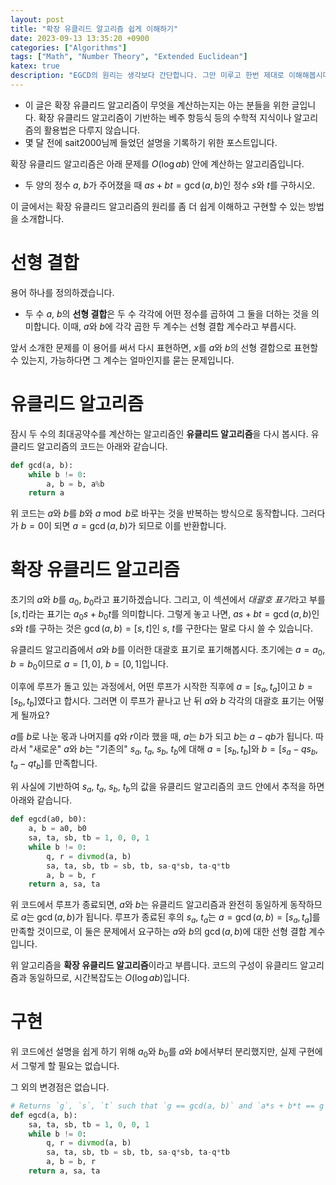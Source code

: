 ```yaml
---
layout: post
title: "확장 유클리드 알고리즘 쉽게 이해하기"
date: 2023-09-13 13:35:20 +0900
categories: ["Algorithms"]
tags: ["Math", "Number Theory", "Extended Euclidean"]
katex: true
description: "EGCD의 원리는 생각보다 간단합니다. 그만 미루고 한번 제대로 이해해봅시다."
---
```


* 이 글은 확장 유클리드 알고리즘이 무엇을 계산하는지는 아는 분들을 위한 글입니다. 확장 유클리드 알고리즘이 기반하는 베주 항등식 등의 수학적 지식이나 알고리즘의 활용법은 다루지 않습니다.
* 몇 달 전에 sait2000님께 들었던 설명을 기록하기 위한 포스트입니다.

확장 유클리드 알고리즘은 아래 문제를 $O(\log{ab})$ 안에 계산하는 알고리즘입니다.
- 두 양의 정수 $a$, $b$가 주어졌을 때 $as+bt = \gcd{(a, b)}$인 정수 $s$와 $t$를 구하시오.

이 글에서는 확장 유클리드 알고리즘의 원리를 좀 더 쉽게 이해하고 구현할 수 있는 방법을 소개합니다.


# 선형 결합
용어 하나를 정의하겠습니다.
- 두 수 $a$, $b$의 **선형 결합**은 두 수 각각에 어떤 정수를 곱하여 그 둘을 더하는 것을 의미합니다. 이때, $a$와 $b$에 각각 곱한 두 계수는 선형 결합 계수라고 부릅시다.

앞서 소개한 문제를 이 용어를 써서 다시 표현하면, $x$를 $a$와 $b$의 선형 결합으로 표현할 수 있는지, 가능하다면 그 계수는 얼마인지를 묻는 문제입니다.


# 유클리드 알고리즘
잠시 두 수의 최대공약수를 계산하는 알고리즘인 **유클리드 알고리즘**을 다시 봅시다. 유클리드 알고리즘의 코드는 아래와 같습니다.

```py
def gcd(a, b):
    while b != 0:
        a, b = b, a%b
    return a
```

위 코드는 $a$와 $b$를 $b$와 $a \bmod b$로 바꾸는 것을 반복하는 방식으로 동작합니다. 그러다가 $b=0$이 되면 $a = \gcd{(a, b)}$가 되므로 이를 반환합니다.


# 확장 유클리드 알고리즘
초기의 $a$와 $b$를 $a_0$, $b_0$라고 표기하겠습니다. 그리고, 이 섹션에서 *대괄호 표기*라고 부를 $[s, t]$라는 표기는 $a_0 s + b_0 t$를 의미합니다. 그렇게 놓고 나면, $as+bt = \gcd{(a, b)}$인 $s$와 $t$를 구하는 것은 $\gcd{(a, b)} = [s, t]$인 $s$, $t$를 구한다는 말로 다시 쓸 수 있습니다.

유클리드 알고리즘에서 $a$와 $b$를 이러한 대괄호 표기로 표기해봅시다. 초기에는 $a=a_0$, $b=b_0$이므로 $a = [1, 0]$, $b = [0, 1]$입니다.

이후에 루프가 돌고 있는 과정에서, 어떤 루프가 시작한 직후에 $a = [s_a, t_a]$이고 $b = [s_b, t_b]$였다고 합시다. 그러면 이 루프가 끝나고 난 뒤 $a$와 $b$ 각각의 대괄호 표기는 어떻게 될까요?

$a$를 $b$로 나눈 몫과 나머지를 $q$와 $r$이라 했을 때, $a$는 $b$가 되고 $b$는 $a-qb$가 됩니다. 따라서 "새로운" $a$와 $b$는 "기존의" $s_a$, $t_a$, $s_b$, $t_b$에 대해 $a = [s_b, t_b]$와 $b = [s_a - q s_b, t_a - q t_b]$를 만족합니다.

위 사실에 기반하여 $s_a$, $t_a$, $s_b$, $t_b$의 값을 유클리드 알고리즘의 코드 안에서 추적을 하면 아래와 같습니다.

```py
def egcd(a0, b0):
    a, b = a0, b0
    sa, ta, sb, tb = 1, 0, 0, 1
    while b != 0:
        q, r = divmod(a, b)
        sa, ta, sb, tb = sb, tb, sa-q*sb, ta-q*tb
        a, b = b, r
    return a, sa, ta
```

위 코드에서 루프가 종료되면, $a$와 $b$는 유클리드 알고리즘과 완전히 동일하게 동작하므로 $a$는 $\gcd{(a, b)}$가 됩니다. 루프가 종료된 후의 $s_a$, $t_a$는 $a = \gcd{(a, b)} = [s_a, t_a]$를 만족할 것이므로, 이 둘은 문제에서 요구하는 $a$와 $b$의 $\gcd{(a, b)}$에 대한 선형 결합 계수입니다.

위 알고리즘을 **확장 유클리드 알고리즘**이라고 부릅니다. 코드의 구성이 유클리드 알고리즘과 동일하므로, 시간복잡도는 $O(\log{ab})$입니다.

# 구현
위 코드에선 설명을 쉽게 하기 위해 $a_0$와 $b_0$를 $a$와 $b$에서부터 분리했지만, 실제 구현에서 그렇게 할 필요는 없습니다.

그 외의 변경점은 없습니다.

```py
# Returns `g`, `s`, `t` such that `g == gcd(a, b)` and `a*s + b*t == g`.
def egcd(a, b):
    sa, ta, sb, tb = 1, 0, 0, 1
    while b != 0:
        q, r = divmod(a, b)
        sa, ta, sb, tb = sb, tb, sa-q*sb, ta-q*tb
        a, b = b, r
    return a, sa, ta
```

